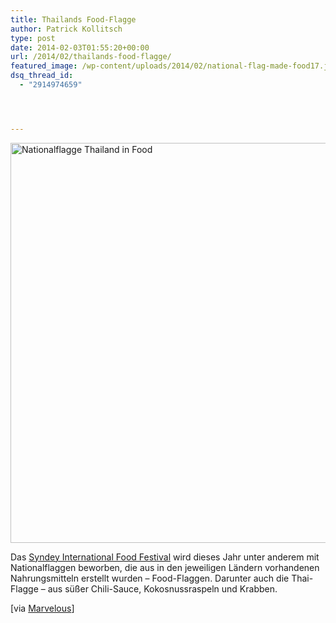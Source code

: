 ```yaml
---
title: Thailands Food-Flagge
author: Patrick Kollitsch
type: post
date: 2014-02-03T01:55:20+00:00
url: /2014/02/thailands-food-flagge/
featured_image: /wp-content/uploads/2014/02/national-flag-made-food17.jpg
dsq_thread_id:
  - "2914974659"




---
```

<img alt="Nationalflagge Thailand in Food" src="https://assets.samui-samui.de/2014/02/national-flag-made-food17.jpg" width="640" />

Das [Syndey International Food Festival][1] wird dieses Jahr unter anderem mit Nationalflaggen beworben, die aus in den jeweiligen Ländern vorhandenen Nahrungsmitteln erstellt wurden &#8211; Food-Flaggen. Darunter auch die Thai-Flagge &#8211; aus süßer Chili-Sauce, Kokosnussraspeln und Krabben.

[via [Marvelous][2]]

 [1]: http://www.goodfoodmonth.com/
 [2]: http://www.thisismarvelous.com/i/52-National-Flags-Made-From-Each-Countrys-Traditional-Foods